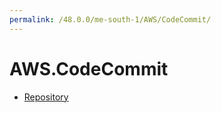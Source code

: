 ```yaml
---
permalink: /48.0.0/me-south-1/AWS/CodeCommit/
---
```


# AWS.CodeCommit



* [Repository](Repository.md)